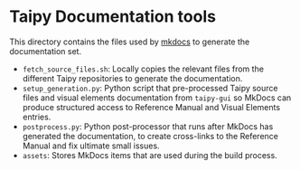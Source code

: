 # Taipy Documentation tools

This directory contains the files used by [mkdocs](https://www.mkdocs.org/)
to generate the documentation set.

   - `fetch_source_files.sh`: Locally copies the relevant files from the
     different Taipy repositories to generate the documentation.
   - `setup_generation.py`: Python script that pre-processed Taipy source
      files and visual elements documentation from `taipy-gui` so MkDocs can
      produce structured access to Reference Manual and Visual
      Elements entries.
   - `postprocess.py`: Python post-processor that runs after MkDocs has generated
      the documentation, to create cross-links to the Reference Manual and fix ultimate small issues.
   - `assets`: Stores MkDocs items that are used during the build process.
